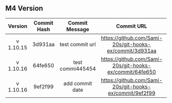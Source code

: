 ## M4 Version

|  Version  | Commit Hash |  Commit Message  |                       Commit URL                        | Commit Date |
| :-------: | :---------: | :--------------: | :-----------------------------------------------------: | ----------- |
| v 1.10.15 |   3d931aa   | test commit url  | https://github.com/Sami-20s/git-hooks-ex/commit/3d931aa |
| v 1.10.16 |   64fe650   | test commi445454 | https://github.com/Sami-20s/git-hooks-ex/commit/64fe650 |
| v 1.10.16 | 9ef2f99 | add commit date | https://github.com/Sami-20s/git-hooks-ex/commit/9ef2f99 | 2023-12-05 17:16:42 |
